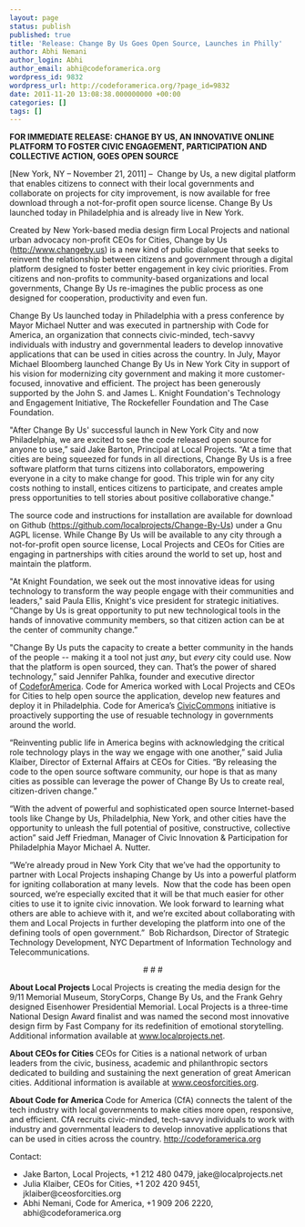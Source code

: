 ```yaml
---
layout: page
status: publish
published: true
title: 'Release: Change By Us Goes Open Source, Launches in Philly'
author: Abhi Nemani
author_login: Abhi
author_email: abhi@codeforamerica.org
wordpress_id: 9832
wordpress_url: http://codeforamerica.org/?page_id=9832
date: 2011-11-20 13:08:38.000000000 +00:00
categories: []
tags: []
---
```

<strong>FOR IMMEDIATE RELEASE: CHANGE BY US, AN INNOVATIVE ONLINE PLATFORM TO FOSTER CIVIC ENGAGEMENT, PARTICIPATION AND COLLECTIVE ACTION, GOES OPEN SOURCE
</strong>

[New York, NY – November 21, 2011] –  Change by Us, a new digital platform that enables citizens to connect with their local governments and collaborate on projects for city improvement, is now available for free download through a not-for-profit open source license. Change By Us launched today in Philadelphia and is already live in New York.

Created by New York-based media design firm Local Projects and national urban advocacy non-profit CEOs for Cities, Change by Us (<a href="http://www.changeby.us">http</a><a href="http://www.changeby.us">://</a><a href="http://www.changeby.us">www</a><a href="http://www.changeby.us">.</a><a href="http://www.changeby.us">changeby</a><a href="http://www.changeby.us">.</a><a href="http://www.changeby.us">us</a>) is a new kind of public dialogue that seeks to reinvent the relationship between citizens and government through a digital platform designed to foster better engagement in key civic priorities. From citizens and non-profits to community-based organizations and local governments, Change By Us re-imagines the public process as one designed for cooperation, productivity and even fun.

Change By Us launched today in Philadelphia with a press conference by Mayor Michael Nutter and was executed in partnership with Code for America, an organization that connects civic-minded, tech-savvy individuals with industry and governmental leaders to develop innovative applications that can be used in cities across the country. In July, Mayor Michael Bloomberg launched Change By Us in New York City in support of his vision for modernizing city government and making it more customer-focused, innovative and efficient. The project has been generously supported by the John S. and James L. Knight Foundation's Technology and Engagement Initiative, The Rockefeller Foundation and The Case Foundation.

"After Change By Us' successful launch in New York City and now Philadelphia, we are excited to see the code released open source for anyone to use,” said Jake Barton, Principal at Local Projects. “At a time that cities are being squeezed for funds in all directions, Change By Us is a free software platform that turns citizens into collaborators, empowering everyone in a city to make change for good. This triple win for any city costs nothing to install, entices citizens to participate, and creates ample press opportunities to tell stories about positive collaborative change."

The source code and instructions for installation are available for download on Github (<a href="https://github.com/localprojects/Change-By-Us">https</a><a href="https://github.com/localprojects/Change-By-Us">://</a><a href="https://github.com/localprojects/Change-By-Us">github</a><a href="https://github.com/localprojects/Change-By-Us">.</a><a href="https://github.com/localprojects/Change-By-Us">com</a><a href="https://github.com/localprojects/Change-By-Us">/</a><a href="https://github.com/localprojects/Change-By-Us">localprojects</a><a href="https://github.com/localprojects/Change-By-Us">/</a><a href="https://github.com/localprojects/Change-By-Us">Change</a><a href="https://github.com/localprojects/Change-By-Us">-</a><a href="https://github.com/localprojects/Change-By-Us">By</a><a href="https://github.com/localprojects/Change-By-Us">-</a><a href="https://github.com/localprojects/Change-By-Us">Us</a>) under a Gnu AGPL license. While Change By Us will be available to any city through a not-for-profit open source license, Local Projects and CEOs for Cities are engaging in partnerships with cities around the world to set up, host and maintain the platform.

"At Knight Foundation, we seek out the most innovative ideas for using technology to transform the way people engage with their communities and leaders," said Paula Ellis, Knight's vice president for strategic initiatives.  “Change by Us is great opportunity to put new technological tools in the hands of innovative community members, so that citizen action can be at the center of community change.”

"Change By Us puts the capacity to create a better community in the hands of the people -- making it a tool not just <em>any</em>, but <em>every</em> city could use. Now that the platform is open sourced, they can. That’s the power of shared technology,” said Jennifer Pahlka, founder and executive director of <a href="http://codeforamerica.org">Code</a><a href="http://codeforamerica.org">for</a><a href="http://codeforamerica.org">America</a>. Code for America worked with Local Projects and CEOs for Cities to help open source the application, develop new features and deploy it in Philadelphia. Code for America’s <a href="http://civiccommons.org">Civic</a><a href="http://civiccommons.org">Commons</a> initiative is proactively supporting the use of resuable technology in governments around the world.

“Reinventing public life in America begins with acknowledging the critical role technology plays in the way we engage with one another,” said Julia Klaiber, Director of External Affairs at CEOs for Cities. “By releasing the code to the open source software community, our hope is that as many cities as possible can leverage the power of Change By Us to create real, citizen-driven change.”

“With the advent of powerful and sophisticated open source Internet-based tools like Change by Us, Philadelphia, New York, and other cities have the opportunity to unleash the full potential of positive, constructive, collective action” said Jeff Friedman, Manager of Civic Innovation &amp; Participation for Philadelphia Mayor Michael A. Nutter.

“We’re already proud in New York City that we’ve had the opportunity to partner with Local Projects inshaping Change by Us into a powerful platform for igniting collaboration at many levels.  Now that the code has been open sourced, we’re especially excited that it will be that much easier for other cities to use it to ignite civic innovation. We look forward to learning what others are able to achieve with it, and we’re excited about collaborating with them and Local Projects in further developing the platform into one of the defining tools of open government.”  Bob Richardson, Director of Strategic Technology Development, NYC Department of Information Technology and Telecommunications.
<p align="center"># # #</p>
<strong>About Local Projects
</strong>Local Projects is creating the media design for the 9/11 Memorial Museum, StoryCorps, Change By Us, and the Frank Gehry designed Eisenhower Presidential Memorial. Local Projects is a three-time National Design Award finalist and was named the second most innovative design firm by Fast Company for its redefinition of emotional storytelling. Additional information available at <a href="http://www.localprojects.net">www.localprojects.net</a>.

<strong>About CEOs for Cities
</strong>CEOs for Cities is a national network of urban leaders from the civic, business, academic and philanthropic sectors dedicated to building and sustaining the next generation of great American cities. Additional information is available at <a href="http://www.ceosforcities.org">www</a><a href="http://www.ceosforcities.org">.</a><a href="http://www.ceosforcities.org">ceosforcities</a><a href="http://www.ceosforcities.org">.</a><a href="http://www.ceosforcities.org">org</a>.

<strong>About Code for America
</strong>Code for America (CfA) connects the talent of the tech industry with local governments to make cities more open, responsive, and efficient. CfA recruits civic-minded, tech-savvy individuals to work with industry and governmental leaders to develop innovative applications that can be used in cities across the country. <a href="http://codeforamerica.org">http</a><a href="http://codeforamerica.org">://</a><a href="http://codeforamerica.org">codeforamerica</a><a href="http://codeforamerica.org">.</a><a href="http://codeforamerica.org">org</a>

Contact:
<ul>
	<li>Jake Barton, Local Projects, +1 212 480 0479, jake@localprojects.net</li>
	<li>Julia Klaiber, CEOs for Cities, +1 202 420 9451, jklaiber@ceosforcities.org</li>
	<li>Abhi Nemani, Code for America, +1 909 206 2220, abhi@codeforamerica.org</li>
</ul>
